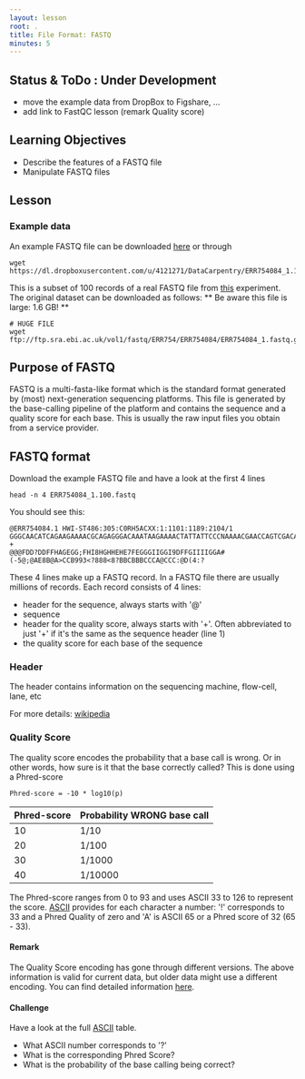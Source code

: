 ```yaml
---
layout: lesson
root: .
title: File Format: FASTQ
minutes: 5
---
```


## Status & ToDo : Under Development
    
* move the example data from DropBox to Figshare, ...
* add link to FastQC lesson (remark Quality score)

## Learning Objectives 

* Describe the features of a FASTQ file
* Manipulate FASTQ files

## Lesson 

### Example data

An example FASTQ file can be downloaded [here](https://dl.dropboxusercontent.com/u/4121271/DataCarpentry/ERR754084_1.100.fastq) or through 
    
```
wget https://dl.dropboxusercontent.com/u/4121271/DataCarpentry/ERR754084_1.100.fastq
```

This is a subset of 100 records of a real FASTQ file from [this](http://www.ebi.ac.uk/arrayexpress/experiments/E-MTAB-3279) experiment. The original dataset can be downloaded as follows: ** Be aware this file is large: 1.6 GB! **
    
```
# HUGE FILE
wget ftp://ftp.sra.ebi.ac.uk/vol1/fastq/ERR754/ERR754084/ERR754084_1.fastq.gz
```

## Purpose of FASTQ

FASTQ is a multi-fasta-like format which is the standard format generated by (most) next-generation sequencing platforms. This file is generated by the base-calling pipeline of the platform and contains the sequence and a quality score for each base. This is usually the raw input files you obtain from a service provider.

## FASTQ format

Download the example FASTQ file and have a look at the first 4 lines

```
head -n 4 ERR754084_1.100.fastq
```

You should see this:

    @ERR754084.1 HWI-ST486:305:C0RH5ACXX:1:1101:1189:2104/1 
    GGGCAACATCAGAAGAAAACGCAGAGGGACAAATAAGAAAACTATTATTCCCNAAAACGAACCAGTCGACACAACCAAAACCAAAATGAACAAGTCAGAGG
    +
    @@@FDD?DDFFHAGEGG;FHI8HGHHEHE7FEGGGIIGGI9DFFGIIIIGGA#(-5@;@AE8B@A>CCB993<?888<8?BBCBBBCCCA@CCC:@D(4:?

These 4 lines make up a FASTQ record. In a FASTQ file there are usually millions of records. Each record consists of 4 lines:
    
* header for the sequence, always starts with '@'
* sequence
* header for the quality score, always starts with '+'. Often abbreviated to just '+' if it's the same as the sequence header (line 1)
* the quality score for each base of the sequence

### Header

The header contains information on the sequencing machine, flow-cell, lane, etc

For more details: [wikipedia](https://en.wikipedia.org/wiki/FASTQ_format#Illumina_sequence_identifiers)

### Quality Score

The quality score encodes the probability that a base call is wrong. Or in other words, how sure is it that the base correctly called? This is done using a Phred-score

    Phred-score = -10 * log10(p)

| Phred-score | Probability WRONG base call |
|-------------|-------------|
| 10 | 1/10 |
| 20 | 1/100 |
| 30 | 1/1000 |
| 40 | 1/10000 |

The Phred-score ranges from 0 to 93 and uses ASCII 33 to 126 to represent the score. [ASCII](http://www.asciitable.com) provides for each character a number: '!' corresponds to 33 and a Phred Quality of zero and 'A' is ASCII 65 or a Phred score of 32 (65 - 33).

#### Remark

The Quality Score encoding has gone through different versions. The above information is valid for current data, but older data might use a different encoding. You can find detailed information [here](https://en.wikipedia.org/wiki/FASTQ_format#Encoding).

#### Challenge

Have a look at the full [ASCII](http://www.asciitable.com) table. 

* What ASCII number corresponds to '?'
* What is the corresponding Phred Score?
* What is the probability of the base calling being correct?
